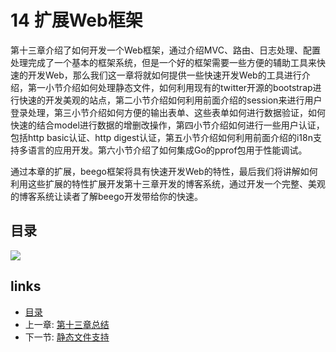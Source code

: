 # 14 扩展Web框架

第十三章介绍了如何开发一个Web框架，通过介绍MVC、路由、日志处理、配置处理完成了一个基本的框架系统，但是一个好的框架需要一些方便的辅助工具来快速的开发Web，那么我们这一章将就如何提供一些快速开发Web的工具进行介绍，第一小节介绍如何处理静态文件，如何利用现有的twitter开源的bootstrap进行快速的开发美观的站点，第二小节介绍如何利用前面介绍的session来进行用户登录处理，第三小节介绍如何方便的输出表单、这些表单如何进行数据验证，如何快速的结合model进行数据的增删改操作，第四小节介绍如何进行一些用户认证，包括http basic认证、http digest认证，第五小节介绍如何利用前面介绍的i18n支持多语言的应用开发。第六小节介绍了如何集成Go的pprof包用于性能调试。

通过本章的扩展，beego框架将具有快速开发Web的特性，最后我们将讲解如何利用这些扩展的特性扩展开发第十三章开发的博客系统，通过开发一个完整、美观的博客系统让读者了解beego开发带给你的快速。

## 目录

![](images/navi14.png)

## links

* [目录](preface.md)
* 上一章: [第十三章总结](13.6.md)
* 下一节: [静态文件支持](14.1.md)
